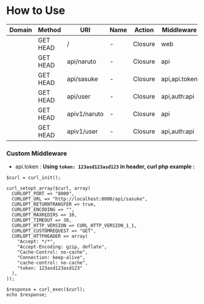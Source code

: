 


# How to Use 
| Domain | Method   | URI          | Name | Action  | Middleware |
|--|--|--|--|--|--|
|        | GET HEAD | /            |   -   | Closure | web           |
|        | GET HEAD | api/naruto   |   -   | Closure | api           |
|        | GET HEAD | api/sasuke   |   -   | Closure | api,api.token |
|        | GET HEAD | api/user     |   -   | Closure | api,auth:api  |
|        | GET HEAD | apiv1/naruto |   -   | Closure | api           |
|        | GET HEAD | apiv1/user   |   -   | Closure | api,auth:api  |



### Custom Middleware 
 - api.token : 
 **Using `token: 123asd123asd123` in header, curl php example :**

```
$curl = curl_init();

curl_setopt_array($curl, array(
  CURLOPT_PORT => "8000",
  CURLOPT_URL => "http://localhost:8000/api/sasuke",
  CURLOPT_RETURNTRANSFER => true,
  CURLOPT_ENCODING => "",
  CURLOPT_MAXREDIRS => 10,
  CURLOPT_TIMEOUT => 30,
  CURLOPT_HTTP_VERSION => CURL_HTTP_VERSION_1_1,
  CURLOPT_CUSTOMREQUEST => "GET",
  CURLOPT_HTTPHEADER => array(
    "Accept: */*",
    "Accept-Encoding: gzip, deflate",
    "Cache-Control: no-cache",
    "Connection: keep-alive",
    "cache-control: no-cache",
    "token: 123asd123asd123"
  ),
));

$response = curl_exec($curl);
echo $response;
```
